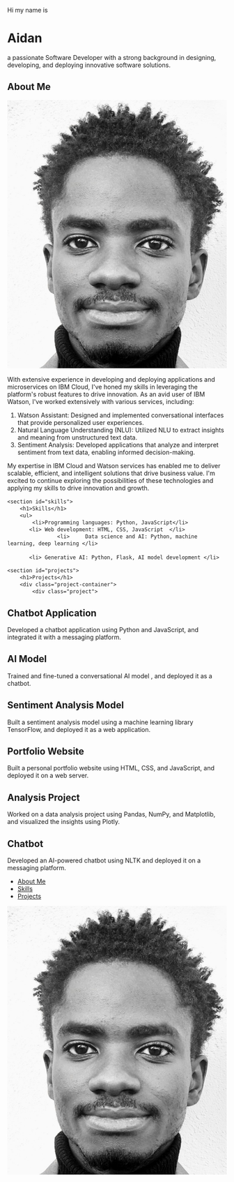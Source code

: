 <head>
    <p>Hi my name is</p>

 <h1>Aidan</h1>
 <p>a passionate Software Developer with a strong background in designing, developing, and deploying innovative software solutions.   </p>
    </head>
<body>
    <!-- About Me Section -->
<section id="about">
  <div class="container">
    <div class="about-content">
      <div class="about-image">
      <h1>About Me</h1>
       <img src="https://raw.githubusercontent.com/smoo939/smoo939.github.io/9dbc91b391182f45fc56d6f056a16daf174153d3/IMG_20250527_234215.jpg">
       <p>With extensive experience in developing and deploying applications and microservices on IBM Cloud, I've honed my skills in leveraging the platform's robust features to drive innovation. As an avid user of IBM Watson, I've worked extensively with various services, including:
       <ol>
<li> Watson Assistant: Designed and implemented conversational interfaces that provide personalized user experiences.</li>
<li>Natural Language Understanding (NLU): Utilized NLU to extract insights and meaning from unstructured text data.</li>
<li>Sentiment Analysis: Developed applications that analyze and interpret sentiment from text data, enabling informed decision-making.</li>
       </ol>
My expertise in IBM Cloud and Watson services has enabled me to deliver scalable, efficient, and intelligent solutions that drive business value. I'm excited to continue exploring the possibilities of these technologies and applying my skills to drive innovation and growth.</p>

<!-- Skills Section -->
    <section id="skills">
        <h1>Skills</h1>
        <ul>
            <li>Programming languages: Python, JavaScript</li>
           <li> Web development: HTML, CSS, JavaScript  </li>
                    <li>     Data science and AI: Python, machine learning, deep learning </li>

           <li> Generative AI: Python, Flask, AI model development </li>

           
 </ul>
    </section>

<!-- Projects Section -->
    <section id="projects">
        <h1>Projects</h1>
        <div class="project-container">
            <div class="project">
<h2>Chatbot Application</h2>
<p>Developed a chatbot application using   Python and JavaScript, and integrated it with a messaging platform.</p>
<h2> AI Model</h2>
<p> Trained and fine-tuned a conversational AI model , and deployed it as a chatbot.</p>
<h2> Sentiment Analysis Model</h2>
<p>Built a sentiment analysis model using a machine learning library   TensorFlow, and deployed it as a web application.</p>
<h2> Portfolio Website</h2>
<p>Built a personal portfolio website using HTML, CSS, and JavaScript, and deployed it on a web server.</p>
<h2> Analysis Project</h2>
<p> Worked on a data analysis project using Pandas, NumPy, and Matplotlib, and visualized the insights using Plotly.</p>
<h2> Chatbot</h2>
<p>Developed an AI-powered chatbot using NLTK and deployed it on a messaging platform.</p>
</div>
    </section>
<!-- Navigation Menu -->
    <nav>
        <ul>
            <li><a href="#about">About Me</a></li>
            <li><a href="#skills">Skills</a></li>
            <li><a href="#projects">Projects</a></li>
</ul>
    </nav>
<img src="https://raw.githubusercontent.com/smoo939/smoo939.github.io/9dbc91b391182f45fc56d6f056a16daf174153d3/IMG_20250527_234215.jpg">
